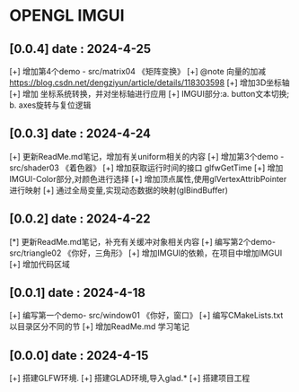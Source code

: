 # OPENGL IMGUI

## [0.0.4]  date : 2024-4-25
[+] 增加第4个demo - src/matrix04 《矩阵变换》
[+] @note 向量的加减 https://blog.csdn.net/dengziyun/article/details/118303598
[+] 增加3D坐标轴
[+] 增加 坐标系统转换，并对坐标轴进行应用
[+] IMGUI部分:a. button文本切换; b. axes旋转与复位逻辑

## [0.0.3]  date : 2024-4-24
[+] 更新ReadMe.md笔记，增加有关uniform相关的内容
[+] 增加第3个demo - src/shader03 《着色器》
[+] 增加获取运行时间的接口 glfwGetTime
[+] 增加IMGUI-Color部分,对颜色进行选择
[+] 增加顶点属性,使用glVertexAttribPointer进行映射
[+] 通过全局变量,实现动态数据的映射(glBindBuffer)

## [0.0.2]  date : 2024-4-22
[*] 更新ReadMe.md笔记，补充有关缓冲对象相关内容
[+] 编写第2个demo- src/triangle02 《你好，三角形》
[+] 增加IMGUI的依赖，在项目中增加IMGUI
[+] 增加代码区域


## [0.0.1]  date : 2024-4-18
[+] 编写第一个demo- src/window01 《你好，窗口》
[+] 编写CMakeLists.txt 以目录区分不同的节
[+] 增加ReadMe.md 学习笔记

## [0.0.0]  date : 2024-4-15
[+] 搭建GLFW环境.
[+] 搭建GLAD环境,导入glad.*
[+] 搭建项目工程